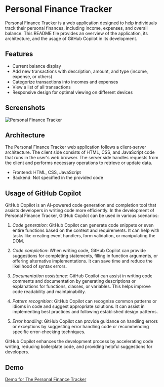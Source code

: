 # Personal Finance Tracker

Personal Finance Tracker is a web application designed to help individuals track their personal finances, including income, expenses, and overall balance. This README file provides an overview of the application, its architecture, and the usage of GitHub Copilot in its development.

## Features

- Current balance display
- Add new transactions with description, amount, and type (income, expense, or others)
- Categorize transactions into incomes and expenses
- View a list of all transactions
- Responsive design for optimal viewing on different devices

## Screenshots

![Personal Finance Tracker](https://github.com/Fastest-Coder-First/illuminati/assets/136078273/7efbaf28-7c1a-4ed1-b629-84d003779fde)

## Architecture

The Personal Finance Tracker web application follows a client-server architecture. The client side consists of HTML, CSS, and JavaScript code that runs in the user's web browser. The server side handles requests from the client and performs necessary operations to retrieve or update data.

- Frontend: HTML, CSS, JavaScript
- Backend: Not specified in the provided code

## Usage of GitHub Copilot

GitHub Copilot is an AI-powered code generation and completion tool that assists developers in writing code more efficiently. In the development of Personal Finance Tracker, GitHub Copilot can be used in various scenarios:

1. *Code generation*: GitHub Copilot can generate code snippets or even entire functions based on the context and requirements. It can help with tasks like creating event handlers, form validation, or manipulating the DOM.

2. *Code completion*: When writing code, GitHub Copilot can provide suggestions for completing statements, filling in function arguments, or offering alternative implementations. It can save time and reduce the likelihood of syntax errors.

3. *Documentation assistance*: GitHub Copilot can assist in writing code comments and documentation by generating descriptions or explanations for functions, classes, or variables. This helps improve code readability and maintainability.

4. *Pattern recognition*: GitHub Copilot can recognize common patterns or idioms in code and suggest appropriate solutions. It can assist in implementing best practices and following established design patterns.

5. *Error handling*: GitHub Copilot can provide guidance on handling errors or exceptions by suggesting error handling code or recommending specific error-checking techniques.

GitHub Copilot enhances the development process by accelerating code writing, reducing boilerplate code, and providing helpful suggestions for developers.

## Demo

[Demo for The Personal Finance Tracker](https://fastest-coder-first.github.io/illuminati/)
